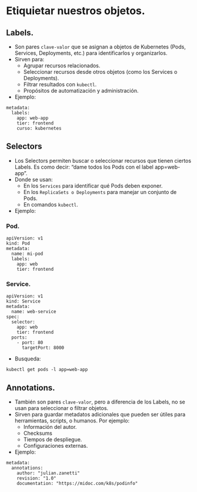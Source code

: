 # Etiquietar nuestros objetos.
## Labels.
- Son pares `clave-valor` que se asignan a objetos de Kubernetes (Pods, Services, Deployments, etc.) para identificarlos y organizarlos.
- Sirven para:
  - Agrupar recursos relacionados.
  - Seleccionar recursos desde otros objetos (como los Services o Deployments).
  - Filtrar resultados con `kubectl`.
  - Propósitos de automatización y administración.
- Ejemplo:
```
metadata:
  labels:
    app: web-app
    tier: frontend
    curso: kubernetes
```

## Selectors
- Los Selectors permiten buscar o seleccionar recursos que tienen ciertos Labels. Es como decir: “dame todos los Pods con el label app=web-app”.
- Donde se usan:
  - En los `Services` para identificar qué Pods deben exponer.
  - En los `ReplicaSets o Deployments` para manejar un conjunto de Pods.
  - En comandos `kubectl`.
- Ejemplo:
### Pod.
```
apiVersion: v1
kind: Pod
metadata:
  name: mi-pod
  labels:
    app: web
    tier: frontend
```
### Service.
```
apiVersion: v1
kind: Service
metadata:
  name: web-service
spec:
  selector:
    app: web
    tier: frontend
  ports:
    - port: 80
      targetPort: 8000
```

- Busqueda:
```
kubectl get pods -l app=web-app
```

## Annotations.
- También son pares `clave-valor`, pero a diferencia de los Labels, no se usan para seleccionar o filtrar objetos.
- Sirven para guardar metadatos adicionales que pueden ser útiles para herramientas, scripts, o humanos. Por ejemplo:
  - Información del autor.
  - Checksums
  - Tiempos de despliegue.
  - Configuraciones externas.
- Ejemplo:
```
metadata:
  annotations:
    author: "julian.zanetti"
    revision: "1.0"
    documentation: "https://midoc.com/k8s/podinfo"
```
